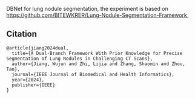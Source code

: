 DBNet for lung nodule segmentation, the experiment is based on https://github.com/BITEWKRER/Lung-Nodule-Segmentation-Framework 


## Citation 
```
@article{jiang2024dual,
  title={A Dual-Branch Framework With Prior Knowledge for Precise Segmentation of Lung Nodules in Challenging CT Scans},
  author={Jiang, Wujun and Zhi, Lijia and Zhang, Shaomin and Zhou, Tao},
  journal={IEEE Journal of Biomedical and Health Informatics}, 
  year={2024},
  publisher={IEEE}
}

```
